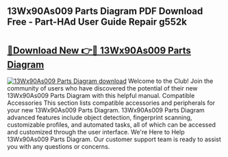 ## 13Wx90As009 Parts Diagram PDF Download Free - Part-HAd User Guide Repair g552k

# <h2><a href="http://dfoqflt.blite.top/?on=13Wx90As009+Parts+Diagram">🔗Download New 👉🔴 13Wx90As009 Parts Diagram</a></h2>

[![13Wx90As009 Parts Diagram download](https://i.imgur.com/lujVjoI.png)](http://dfoqflt.blite.top/?on=13Wx90As009+Parts+Diagram)
Welcome to the Club! Join the community of users who have discovered the potential of their new 13Wx90As009 Parts Diagram with this helpful manual. Compatible Accessories This section lists compatible accessories and peripherals for your new 13Wx90As009 Parts Diagram. 13Wx90As009 Parts Diagram advanced features include object detection, fingerprint scanning, customizable profiles, and automated tasks, all of which can be accessed and customized through the user interface. We're Here to Help 13Wx90As009 Parts Diagram. Our customer support team is ready to assist you with any questions or concerns.
